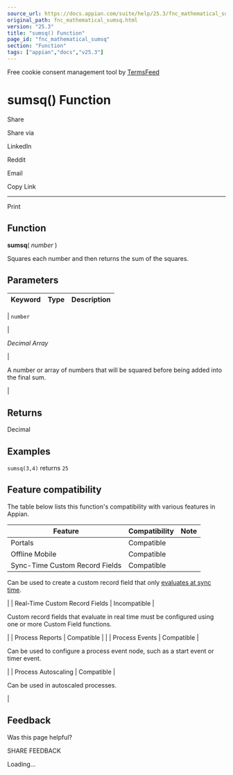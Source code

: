 ```yaml
---
source_url: https://docs.appian.com/suite/help/25.3/fnc_mathematical_sumsq.html
original_path: fnc_mathematical_sumsq.html
version: "25.3"
title: "sumsq() Function"
page_id: "fnc_mathematical_sumsq"
section: "Function"
tags: ["appian","docs","v25.3"]
---
```



Free cookie consent management tool by [TermsFeed](https://www.termsfeed.com/)

# sumsq() Function

Share

Share via

LinkedIn

Reddit

Email

Copy Link

* * *

Print

## Function

**sumsq**( _number_ )

Squares each number and then returns the sum of the squares.

## Parameters

| Keyword | Type | Description |
| --- | --- | --- |
|
`number`

 |

_Decimal Array_

 |

A number or array of numbers that will be squared before being added into the final sum.

 |

## Returns

Decimal

## Examples

`sumsq(3,4)` returns `25`

## Feature compatibility

The table below lists this function's compatibility with various features in Appian.

| Feature | Compatibility | Note |
| --- | --- | --- |
| Portals | Compatible |  |
| Offline Mobile | Compatible |  |
| Sync-Time Custom Record Fields | Compatible |
Can be used to create a custom record field that only [evaluates at sync time](custom-record-fields.html#prodlink-sync-time-evaluations).

 |
| Real-Time Custom Record Fields | Incompatible |

Custom record fields that evaluate in real time must be configured using one or more Custom Field functions.

 |
| Process Reports | Compatible |  |
| Process Events | Compatible |

Can be used to configure a process event node, such as a start event or timer event.

 |
| Process Autoscaling | Compatible |

Can be used in autoscaled processes.

 |

## Feedback

Was this page helpful?

SHARE FEEDBACK

Loading...
